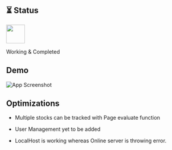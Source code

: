 ## ⏳ Status

<img src="https://media.discordapp.net/attachments/795866620412428330/953591751019462666/svgviewer-png-output.png" width="50px"><p>Working & Completed</p>

## Demo

![App Screenshot](https://cdn.discordapp.com/attachments/827860774163841024/950773974009249892/loser-stock-api-demo.jpg)


## Optimizations

- Multiple stocks can be tracked with Page evaluate function

- User Management yet to be added

- LocalHost is working whereas Online server is throwing error.
